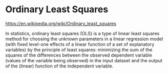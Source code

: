 # Ordinary Least Squares

https://en.wikipedia.org/wiki/Ordinary_least_squares

In statistics, ordinary least squares (OLS) is a type of linear least squares method for choosing the unknown parameters in a linear regression model (with fixed level-one effects of a linear function of a set of explanatory variables) by the principle of least squares: minimizing the sum of the squares of the differences between the observed dependent variable (values of the variable being observed) in the input dataset and the output of the (linear) function of the independent variable.

